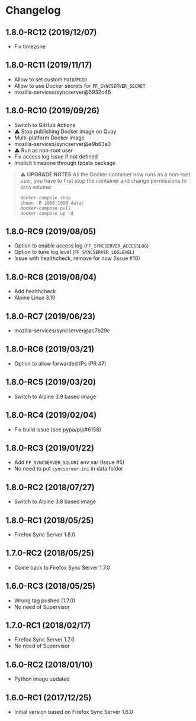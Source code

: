 # Changelog

## 1.8.0-RC12 (2019/12/07)

* Fix timezone

## 1.8.0-RC11 (2019/11/17)

* Allow to set custom `PUID`/`PGID`
* Allow to use Docker secrets for `FF_SYNCSERVER_SECRET`
* mozilla-services/syncserver@5932c46

## 1.8.0-RC10 (2019/09/26)

* Switch to GitHub Actions
* :warning: Stop publishing Docker image on Quay
* Multi-platform Docker image
* mozilla-services/syncserver@e9b63a0
* :warning: Run as non-root user
* Fix access log issue if not defined
* Implicit timezone through tzdata package

> :warning: **UPGRADE NOTES**
> As the Docker container now runs as a non-root user, you have to first stop the container and change permissions to `data` volume:
> ```
> docker-compose stop
> chown -R 1000:1000 data/
> docker-compose pull
> docker-compose up -d
> ```

## 1.8.0-RC9 (2019/08/05)

* Option to enable access log (`FF_SYNCSERVER_ACCESSLOG`)
* Option to tune log level (`FF_SYNCSERVER_LOGLEVEL`)
* Issue with healthcheck, remove for now (Issue #10)

## 1.8.0-RC8 (2019/08/04)

* Add healthcheck
* Alpine Linux 3.10

## 1.8.0-RC7 (2019/06/23)

* mozilla-services/syncserver@ac7b29c

## 1.8.0-RC6 (2019/03/21)

* Option to allow forwarded IPs (PR #7)

## 1.8.0-RC5 (2019/03/20)

* Switch to Alpine 3.9 based image

## 1.8.0-RC4 (2019/02/04)

* Fix build issue (see pypa/pip#6158)

## 1.8.0-RC3 (2019/01/22)

* Add `FF_SYNCSERVER_SQLURI` env var (Issue #5)
* No need to put `syncserver.ini` in data folder

## 1.8.0-RC2 (2018/07/27)

* Switch to Alpine 3.8 based image

## 1.8.0-RC1 (2018/05/25)

* Firefox Sync Server 1.8.0

## 1.7.0-RC2 (2018/05/25)

* Come back to Firefox Sync Server 1.7.0

## 1.6.0-RC3 (2018/05/25)

* Wrong tag pushed (1.7.0)
* No need of Supervisor

## 1.7.0-RC1 (2018/02/17)

* Firefox Sync Server 1.7.0
* No need of Supervisor

## 1.6.0-RC2 (2018/01/10)

* Python image updated

## 1.6.0-RC1 (2017/12/25)

* Initial version based on Firefox Sync Server 1.6.0
